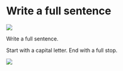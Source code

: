 # Write a full sentence

![](/api/Authoring/Tips%20-%20Good%20grammar%20and%20style%20pay%20off/assets/053d4b5b-9680-4b72-b7be-cf846283a05d.png)

Write a full sentence.

Start with a capital letter. End with a full stop.

![](/api/Authoring/Tips%20-%20Good%20grammar%20and%20style%20pay%20off/assets/e83c3d83-8db3-431d-ae09-705adff5a0c9.png)

 